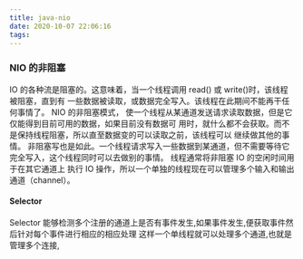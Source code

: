 ```yaml
---
title: java-nio
date: 2020-10-07 22:06:16
tags:
---
```


### NIO 的非阻塞

IO 的各种流是阻塞的。这意味着，当一个线程调用 read() 或 write()时，该线程被阻塞，直到有
一些数据被读取，或数据完全写入。该线程在此期间不能再干任何事情了。 NIO 的非阻塞模式，
使一个线程从某通道发送请求读取数据，但是它仅能得到目前可用的数据，如果目前没有数据可
用时，就什么都不会获取。而不是保持线程阻塞，所以直至数据变的可以读取之前，该线程可以
继续做其他的事情。 非阻塞写也是如此。一个线程请求写入一些数据到某通道，但不需要等待它
完全写入，这个线程同时可以去做别的事情。 线程通常将非阻塞 IO 的空闲时间用于在其它通道上
执行 IO 操作，所以一个单独的线程现在可以管理多个输入和输出通道（channel）。

#### Selector

Selector 能够检测多个注册的通道上是否有事件发生,如果事件发生,便获取事件然后针对每个事件进行相应的相应处理
这样一个单线程就可以处理多个通道,也就是管理多个连接,
